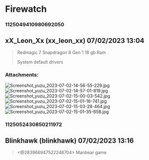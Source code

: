 # Firewatch
### 1125049410980692050
## xX_Leon_Xx (xx_leon_xx) 07/02/2023 13:04 

> Redmagic 7
> Snapdragon 8 Gen 1
> 18 gb Ram
> 
> System default drivers
### Attachments: 
![Screenshot_yuzu_2023-07-02-14-56-55-229.jpg](https://yuzudiscordbackup.s3.us-west-2.amazonaws.com/files-media/1125049410980692050_Screenshot_yuzu_2023-07-02-14-56-55-229.jpg)
![Screenshot_yuzu_2023-07-02-14-57-01-819.jpg](https://yuzudiscordbackup.s3.us-west-2.amazonaws.com/files-media/1125049410980692050_Screenshot_yuzu_2023-07-02-14-57-01-819.jpg)
![Screenshot_yuzu_2023-07-02-15-00-03-542.jpg](https://yuzudiscordbackup.s3.us-west-2.amazonaws.com/files-media/1125049410980692050_Screenshot_yuzu_2023-07-02-15-00-03-542.jpg)
![Screenshot_yuzu_2023-07-02-15-01-16-741.jpg](https://yuzudiscordbackup.s3.us-west-2.amazonaws.com/files-media/1125049410980692050_Screenshot_yuzu_2023-07-02-15-01-16-741.jpg)
![Screenshot_yuzu_2023-07-02-15-03-28-464.jpg](https://yuzudiscordbackup.s3.us-west-2.amazonaws.com/files-media/1125049410980692050_Screenshot_yuzu_2023-07-02-15-03-28-464.jpg)
![Screenshot_yuzu_2023-07-02-15-01-35-658.jpg](https://yuzudiscordbackup.s3.us-west-2.amazonaws.com/files-media/1125049410980692050_Screenshot_yuzu_2023-07-02-15-01-35-658.jpg)

### 1125052430850211972
## Blinkhawk (blinkhawk) 07/02/2023 13:16 

> <@283966947522248704> Manbear game

